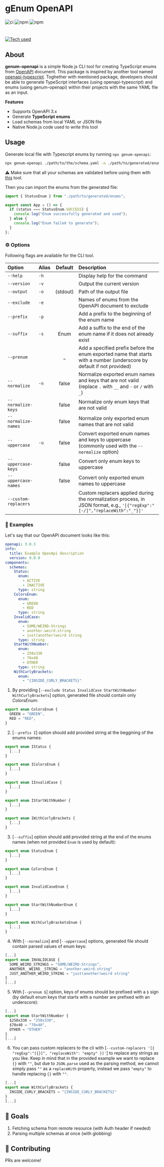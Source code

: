 # gEnum OpenAPI

![ci](https://github.com/mrdannael/genum-openapi/actions/workflows/nodejs.yaml/badge.svg)
![npm](https://img.shields.io/npm/v/genum-openapi)
![npm](https://img.shields.io/npm/dm/genum-openapi)

#

[![Tech used](https://skillicons.dev/icons?i=nodejs,ts)](https://skillicons.dev/)

## About

**genum-openapi** is a simple Node.js CLI tool for creating TypeScript enums from [OpenAPI](https://spec.openapis.org/oas/latest.html) document. This package is inspired by another tool named [openapi-typescript](https://github.com/drwpow/openapi-typescript/blob/main/packages/openapi-typescript). Toghether with mentioned package, developers should be able to generate TypeScript interfaces (using openapi-typescript) and enums (using genum-openapi) within their projects with the same YAML file as an input.

**Features**

- Supports OpenAPI 3.x
- Generate **TypeScript enums**
- Load schemas from local YAML or JSON file
- Native Node.js code used to write this tool

## Usage

Generate local file with Typescript enums by running `npx genum-openapi`:

```bash
npx genum-openapi ./path/to/the/schema.yaml -o ./path/to/generated/enums.ts
```

:warning: Make sure that all your schemas are validated before using them with [this](https://redocly.com/docs/cli/commands/lint/) tool.

Then you can import the enums from the generated file:

```ts
import { StatusEnum } from "./path/to/generated/enums";

export const App = () => {
  if (status === StatusEnum.SUCCESS) {
    console.log("Enum successfully generated and used");
  } else {
    console.log("Enum failed to generate");
  }
};
```

### :gear: Options

Following flags are available for the CLI tool.

| Option               | Alias | Default  | Description                                                                                                                |
| :------------------- | :---- | :------: | :------------------------------------------------------------------------------------------------------------------------- |
| `--help`             | `-h`  |          | Display help for the command                                                                                               |
| `--version`          | `-v`  |          | Output the current version                                                                                                 |
| `--output`           | `-o`  | (stdout) | Path of the output file                                                                                                    |
| `--exclude`          | `-e`  |          | Names of enums from the OpenAPI document to exclude                                                                        |
| `--prefix`           | `-p`  |          | Add a prefix to the beginning of the enum name                                                                             |
| `--suffix`           | `-s`  |   Enum   | Add a suffix to the end of the enum name if it does not already exist                                                      |
| `--prenum`           |       |    \_    | Add a specified prefix before the enum exported name that starts with a number (underscore by default if not provided)     |
| `--normalize`        | `-n`  |  false   | Normalize exported enum names and keys that are not valid (replace `.` with `__` and `-` or `/` with `_`)                  |
| `--normalize-keys`   |       |  false   | Normalize only enum keys that are not valid                                                                                |
| `--normalize-names`  |       |  false   | Normalize only exported enum names that are not valid                                                                      |
| `--uppercase`        | `-u`  |  false   | Convert exported enum names and keys to uppercase (commonly used with the `--normalize` option)                            |
| `--uppercase-keys`   |       |  false   | Convert only enum keys to uppercase                                                                                        |
| `--uppercase-names`  |       |  false   | Convert only exported enum names to uppercase                                                                              |
| `--custom-replacers` |       |          | Custom replacers applied during the normalization process, in JSON format, e.g., `'[{"regExp":"[-/]","replaceWith":"_"}]'` |

### :book: Examples

Let's say that our OpenAPI document looks like this:

```yaml
openapi: 3.0.3
info:
  title: Example OpenApi description
  version: 0.0.0
components:
  schemas:
    Status:
      enum:
        - ACTIVE
        - INACTIVE
      type: string
    ColorsEnum:
      enum:
        - GREEN
        - RED
      type: string
    InvalidCase:
      enum:
        - SOME/WEIRD-Strings
        - another.weird.string
        - just(another)weird string
      type: string
    StartWithNumber:
      enum:
        - 250x330
        - 70x40
        - OTHER
      type: string
    WithCurlyBrackets:
      enum:
        - "{INSIDE_CURLY_BRACKETS}"
```

1. By providing [`--exclude Status InvalidCase StartWithNumber WithCurlyBrackets`] option, generated file should contain only _ColorsEnum_:

```ts
export enum ColorsEnum {
  GREEN = "GREEN",
  RED = "RED",
}
```

2. [`--prefix I`] option should add provided string at the beggining of the enums names:

```ts
export enum IStatus {
  [...]
}

export enum IColorsEnum {
  [...]
}

export enum IInvalidCase {
  [...]
}

export enum IStartWithNumber {
  [...]
}

export enum IWithCurlyBrackets {
  [...]
}
```

3. [`--suffix`] option should add provided string at the end of the enums names (when not provided `Enum` is used by default):

```ts
export enum StatusEnum {
  [...]
}

export enum ColorsEnum {
  [...]
}

export enum InvalidCaseEnum {
  [...]
}

export enum StartWithNumberEnum {
  [...]
}

export enum WithCurlyBracketsEnum {
  [...]
}
```

4. With [`--normalize`] and [`--uppercase`] options, generated file should contain parsed values of enum keys:

```ts
[...]
export enum INVALIDCASE {
  SOME_WEIRD_STRINGS = "SOME/WEIRD-Strings",
  ANOTHER__WEIRD__STRING = "another.weird.string"
  JUST_ANOTHER_WEIRD_STRING = "just(another)weird string"
}
[...]
```

5. With [`--prenum $`] option, keys of enums should be prefixed with a `$` sign (by default enum keys that starts with a number are prefixed with an underscore):

```ts
[...]
export enum StartWithNumber {
  $250x330 = "250x330",
  $70x40 = "70x40",
  OTHER = "OTHER"
}
[...]
```

6. You can pass custom replacers to the cli with [`--custom-replacers '[{ "regExp":"[{}]", "replaceWith": "empty" }]'`] to replace any strings as you like. Keep in mind that in the provided example we want to replace `{}` with `""`, but due to `JSON.parse` used as the parsing method, we cannot simply pass `""` as a `replaceWith` property, instead we pass `"empty"` to handle replacing `{}` with `""`.

```ts
[...]
export enum WithCurlyBrackets {
  INSIDE_CURLY_BRACKETS = "{INSIDE_CURLY_BRACKETS}"
}
[...]
```

## :mega: Goals

1. Fetching schema from remote resource (with Auth header if needed)
2. Parsing multiple schemas at once (with globbing)

## :couple_with_heart: Contributing

PRs are welcome!
